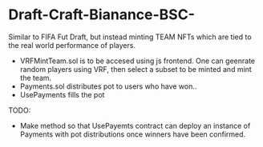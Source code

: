 # Draft-Craft-Bianance-BSC-
Similar to FIFA Fut Draft, but instead minting TEAM NFTs which are tied to the real world performance of players.


- VRFMintTeam.sol is to be accesed using js frontend.  One can geenrate random players using VRF, then select a subset to be minted and mint the team.
- Payments.sol distributes pot to users who have won..
- UsePayments fills the pot

TODO:
- Make method so that UsePayemts contract can deploy an instance of Payments with pot distributions once winners have been confirmed.
